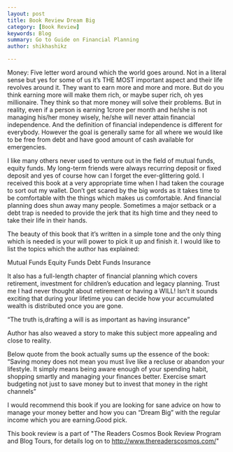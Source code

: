 ```yaml
---
layout: post
title: Book Review Dream Big
category: [Book Review]
keywords: Blog
summary: Go to Guide on Financial Planning
author: shikhashikz

---
```


Money: Five letter word around which the world goes around. Not in a literal sense but yes for some of us it’s THE MOST important aspect and their life revolves around it. They want to earn more and more and more. But do you think earning more will make them rich, or maybe super rich, oh yes millionaire. They think so that more money will solve their problems. But in reality, even if a person is earning 1crore per month and he/she is not managing his/her money wisely, he/she will never attain financial independence. And the definition of financial independence is different for everybody. However the goal is generally same for all where we would like to be free from debt and have good amount of cash available for emergencies. 

I like many others never used to venture out in the field of mutual funds, equity funds. My long-term friends were always recurring deposit or fixed deposit and yes of course how can I forget the ever-glittering gold. I received this book at a very appropriate time when I had taken the courage to sort out my wallet. Don’t get scared by the big words as it takes time to be comfortable with the things which makes us comfortable. And financial planning does shun away many people. Sometimes a major setback or a debt trap is needed to provide the jerk that its high time and they need to take their life in their hands.

The beauty of this book that it’s written in a simple tone and the only thing which is needed is your will power to pick it up and finish it. I would like to list the topics which the author has explained:

Mutual Funds
Equity Funds
Debt Funds
Insurance

It also has a full-length chapter of financial planning which covers retirement, investment for children’s education and legacy planning. Trust me I had never thought about retirement or having a WILL! Isn’t it sounds exciting that during your lifetime you can decide how your accumulated wealth is distributed once you are gone.

“The truth is,drafting a will is as important as having insurance”

Author has also weaved a story to make this subject more appealing and close to reality.

Below quote from the book actually sums up the essence of the book:
“Saving money does not mean you must live like a recluse or abandon your lifestyle. It simply means being aware enough of your spending habit, shopping smartly and managing your finances better. Exercise smart budgeting not just to save money but to invest that money in the right channels”

I would recommend this book if you are looking for sane advice on how to manage your money better and how you can “Dream Big” with the regular income which you are earning.Good pick.

This book review is a part of "The Readers Cosmos Book Review Program and Blog Tours, for details log on to http://www.thereaderscosmos.com/"
